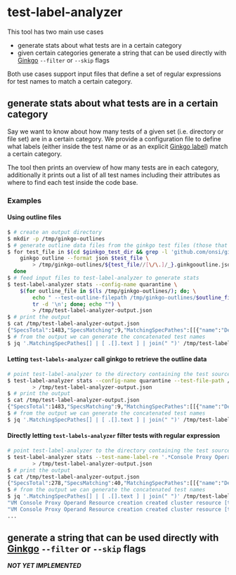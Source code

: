 # test-label-analyzer

This tool has two main use cases
* generate stats about what tests are in a certain category
* given certain categories generate a string that can be used directly with [Ginkgo] `--filter` or `--skip` flags

Both use cases support input files that define a set of regular expressions for test names to match a certain category.

## generate stats about what tests are in a certain category

Say we want to know about how many tests of a given set (i.e. directory or file set) are in a certain category. We provide a configuration file to define what labels (either inside the test name or as an explicit [Ginkgo label]) match a certain category.

The tool then prints an overview of how many tests are in each category, additionally it prints out a list of all test names including their attributes as where to find each test inside the code base.

### Examples

#### Using outline files

```sh
$ # create an output directory
$ mkdir -p /tmp/ginkgo-outlines
$ # generate outline data files from the ginkgo test files (those that contain an import from ginkgo)
$ for test_file in $(cd $ginkgo_test_dir && grep -l 'github.com/onsi/ginkgo/v2' ./*.go); do; \
    ginkgo outline --format json $test_file \
        > /tmp/ginkgo-outlines/${test_file//[\/\.]/_}.ginkgooutline.json ; \
  done
$ # feed input files to test-label-analyzer to generate stats
$ test-label-analyzer stats --config-name quarantine \
    $(for outline_file in $(ls /tmp/ginkgo-outlines/); do; \
        echo " --test-outline-filepath /tmp/ginkgo-outlines/$outline_file" | \
        tr -d '\n'; done; echo "") \
        > /tmp/test-label-analyzer-output.json
$ # print the output
$ cat /tmp/test-label-analyzer-output.json
{"SpecsTotal":1483,"SpecsMatching":9,"MatchingSpecPathes":[[{"name":"Describe","text":...
$ # from the output we can generate the concatenated test names
$ jq '.MatchingSpecPathes[] | [ .[].text ] | join(" ")' /tmp/test-label-analyzer-output.json
```

#### Letting `test-labels-analyzer` call ginkgo to retrieve the outline data

```sh
# point test-label-analyzer to the directory containing the test source files
$ test-label-analyzer stats --config-name quarantine --test-file-path /path/to/tests \
        > /tmp/test-label-analyzer-output.json
$ # print the output
$ cat /tmp/test-label-analyzer-output.json
{"SpecsTotal":1483,"SpecsMatching":9,"MatchingSpecPathes":[[{"name":"Describe","text":...
$ # from the output we can generate the concatenated test names
$ jq '.MatchingSpecPathes[] | [ .[].text ] | join(" ")' /tmp/test-label-analyzer-output.json
```

#### Directly letting `test-labels-analyzer` filter tests with regular expression

```sh
# point test-label-analyzer to the directory containing the test source files
$ test-label-analyzer stats --test-name-label-re '.*Console Proxy Operand Resource.*' --test-file-path /home/dhiller/Projects/github.com/kubevirt.io/ssp-operator/tests \
        > /tmp/test-label-analyzer-output.json
$ # print the output
$ cat /tmp/test-label-analyzer-output.json
{"SpecsTotal":278,"SpecsMatching":40,"MatchingSpecPathes":[[{"name":"Describe", ...
$ # from the output we can generate the concatenated test names
$ jq '.MatchingSpecPathes[] | [ .[].text ] | join(" ")' /tmp/test-label-analyzer-output.json
"VM Console Proxy Operand Resource creation created cluster resource [test_id:TODO] cluster role"
"VM Console Proxy Operand Resource creation created cluster resource [test_id:TODO] cluster role binding"
...
```

## generate a string that can be used directly with [Ginkgo] `--filter` or `--skip` flags

_**NOT YET IMPLEMENTED**_

[Ginkgo]: https://onsi.github.io/ginkgo/
[Ginkgo label]: https://onsi.github.io/ginkgo/#spec-labels
